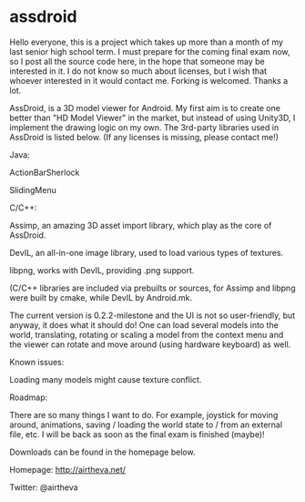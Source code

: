assdroid
========
Hello everyone, this is a project which takes up more than a month of my last senior high school term. I must prepare for the coming final exam now, so I post all the source code here, in the hope that someone may be interested in it. I do not know so much about licenses, but I wish that whoever interested in it would contact me. Forking is welcomed. Thanks a lot.

AssDroid, is a 3D model viewer for Android. My first aim is to create one better than "HD Model Viewer" in the market, but instead of using Unity3D, I implement the drawing logic on my own. The 3rd-party libraries used in AssDroid is listed below. (If any licenses is missing, please contact me!)

Java:

ActionBarSherlock

SlidingMenu

C/C++:

Assimp, an amazing 3D asset import library, which play as the core of AssDroid.

DevIL, an all-in-one image library, used to load various types of textures.

libpng, works with DevIL, providing .png support.

(C/C++ libraries are included via prebuilts or sources, for Assimp and libpng were built by cmake, while DevIL by Android.mk.

The current version is 0.2.2-milestone and the UI is not so user-friendly, but anyway, it does what it should do! One can load several models into the world, translating, rotating or scaling a model from the context menu and the viewer can rotate and move around (using hardware keyboard) as well.

Known issues:

Loading many models might cause texture conflict.

Roadmap:

There are so many things I want to do. For example, joystick for moving around, animations, saving / loading the world state to / from an external file, etc. I will be back as soon as the final exam is finished (maybe)!

Downloads can be found in the homepage below.

Homepage: http://airtheva.net/

Twitter: @airtheva
